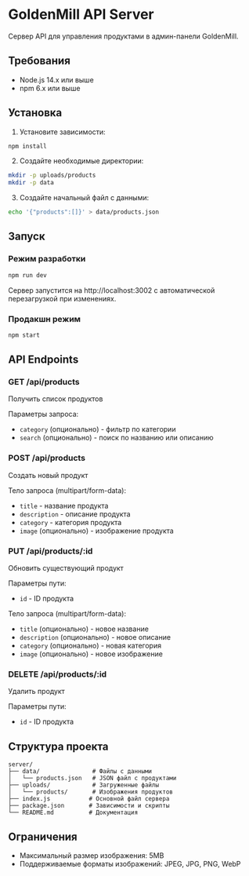 # GoldenMill API Server

Сервер API для управления продуктами в админ-панели GoldenMill.

## Требования

- Node.js 14.x или выше
- npm 6.x или выше

## Установка

1. Установите зависимости:
```bash
npm install
```

2. Создайте необходимые директории:
```bash
mkdir -p uploads/products
mkdir -p data
```

3. Создайте начальный файл с данными:
```bash
echo '{"products":[]}' > data/products.json
```

## Запуск

### Режим разработки

```bash
npm run dev
```

Сервер запустится на http://localhost:3002 с автоматической перезагрузкой при изменениях.

### Продакшн режим

```bash
npm start
```

## API Endpoints

### GET /api/products
Получить список продуктов

Параметры запроса:
- `category` (опционально) - фильтр по категории
- `search` (опционально) - поиск по названию или описанию

### POST /api/products
Создать новый продукт

Тело запроса (multipart/form-data):
- `title` - название продукта
- `description` - описание продукта
- `category` - категория продукта
- `image` (опционально) - изображение продукта

### PUT /api/products/:id
Обновить существующий продукт

Параметры пути:
- `id` - ID продукта

Тело запроса (multipart/form-data):
- `title` (опционально) - новое название
- `description` (опционально) - новое описание
- `category` (опционально) - новая категория
- `image` (опционально) - новое изображение

### DELETE /api/products/:id
Удалить продукт

Параметры пути:
- `id` - ID продукта

## Структура проекта

```
server/
├── data/               # Файлы с данными
│   └── products.json   # JSON файл с продуктами
├── uploads/            # Загруженные файлы
│   └── products/       # Изображения продуктов
├── index.js           # Основной файл сервера
├── package.json       # Зависимости и скрипты
└── README.md          # Документация
```

## Ограничения

- Максимальный размер изображения: 5MB
- Поддерживаемые форматы изображений: JPEG, JPG, PNG, WebP 